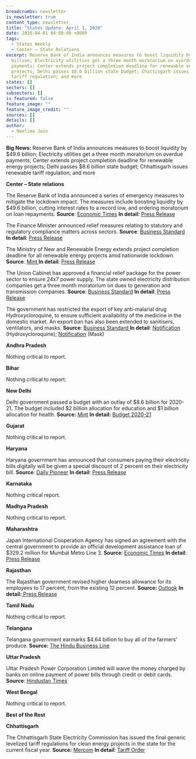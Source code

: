 ```yaml
---
breadcrumbs: newsletter
is_newsletter: true
content_type: newsletter
title: "States Update: April 1, 2020"
date: 2020-04-01 04:00:00 +0000
tags:
  - States Weekly
  - Center – State Relations 
excerpt: Reserve Bank of India announces measures to boost liquidity by $49.6
  billion; Electricity utilities get a three month moratorium on overdue
  payments; Center extends project completion deadline for renewable energy
  projects; Delhi passes $8.6 billion state budget; Chattisgarh issues renewable
  tariff regulation; and more
states: []
sectors: []
subsectors: []
is_featured: false
feature_image: ""
feature_image_credit: ""
sources: []
details: []
author:
  - Neelima Jain
---
```

**Big News:** Reserve Bank of India announces measures to boost liquidity by $49.6 billion; Electricity utilities get a three month moratorium on overdue payments; Center extends project completion deadline for renewable energy projects; Delhi passes $8.6 billion state budget; Chhattisgarh issues renewable tariff regulation; and more

**Center – State relations**

The Reserve Bank of India announced a series of emergency measures to mitigate the lockdown impact. The measures include boosting liquidity by $49.6 billion, cutting interest rates to a record low, and ordering moratorium on loan repayments. **Source**: [Economic Times](https://economictimes.indiatimes.com/news/economy/policy/rbi-joins-coronavirus-fight-rolls-out-big-bang-rate-move/articleshow/74840568.cms) **In detail**: [Press Release](https://www.rbi.org.in/Scripts/BS_PressReleaseDisplay.aspx?prid=49582)

The Finance Minister announced relief measures relating to statutory and regulatory compliance matters across sectors. **Source**: [Business Standard](https://www.businesstoday.in/current/economy-politics/coronavirus-relief-measures-key-announcements-by-fm-sitharaman-to-deal-with-pandemic-induced-economic-crisis/story/399107.html) **In detail**: [Press Release](https://pib.gov.in/PressReleseDetail.aspx?PRID=1607942)

The Ministry of New and Renewable Energy extends project completion deadline for all renewable energy projects amid nationwide lockdown. **Source**: [Mint ](https://www.livemint.com/news/india/centre-extends-deadline-for-all-renewable-energy-projects-amid-lockdown-11585249710754.html)**In detail**: [Press Release](https://pib.gov.in/PressReleseDetail.aspx?PRID=1608265)

The Union Cabinet has approved a financial relief package for the power sector to ensure 24x7 power supply. The state owned electricity distribution companies get a three month moratorium on dues to generation and transmission companies. **Source**: [Business Standard](https://www.businesstoday.in/sectors/energy/coronavirus-lockdown-discoms-get-3-months-for-payment-to-ensure-24x7-power-supply/story/399490.html) **In detail**: [Press Release](https://pib.gov.in/PressReleseDetail.aspx?PRID=1608718)

The government has restricted the export of key anti-malarial drug Hydroxycloroquine, to ensure sufficient availability of the medicine in the domestic market. An export ban has also been extended to sanitisers, ventilators, and masks. **Source**: [Business Standard ](https://www.business-standard.com/article/current-affairs/govt-bans-export-of-key-malaria-drug-to-deal-with-coronavirus-outbreak-120032500324_1.html)**In detail**: [Notification](https://dgft.gov.in/sites/default/files/notification%2054_0.pdf) (Hydroxycloroquine); [Notification](https://dgft.gov.in/sites/default/files/Noti%2052_0.pdf) (Mask)

**Andhra Pradesh**

Nothing critical to report.

**Bihar**

Nothing critical to report.

**New Delhi**

Delhi government passed a budget with an outlay of $8.6 billion for 2020-21. The budget included $2 billion allocation for education and $1 billion allocation for health. **Source:** [Mint](https://www.livemint.com/news/india/delhi-allocates-rs50-crore-for-corona-in-its-budget-11584967099244.html) **In detail:** [Budget 2020-21](http://finance.delhigovt.nic.in/sites/default/files/All-PDF/Budget%20at%20a%20Glance%202020-21.pdf)

**Gujarat**

Nothing critical to report.

**Haryana**

Haryana government has announced that consumers paying their electricity bills digitally will be given a special discount of 2 percent on their electricity bill. **Source**: [Daily Pioneer](https://www.dailypioneer.com/2020/state-editions/no-surcharge-on-electricity-bill-in-hry.html) **In detail**: [Press Release](https://prharyana.gov.in/en/haryana-power-and-jail-minister-mr-ranjit-singh-said-that-due-to-the-corona-virus-epidemic-allcash)

**Karnataka**

Nothing critical report.

**Madhya Pradesh**

Nothing critical to report.

**Maharashtra**

Japan International Cooperation Agency has signed an agreement with the central government to provide an official development assistance loan of $329.2 million for Mumbai Metro Line 3. **Source**: [Economic Times](https://economictimes.indiatimes.com/industry/transportation/railways/mumbai-metro-line-3-gets-rs-2480-cr-jica-loan/articleshow/74850480.cms) **In detail**: [Press Release](https://www.jica.go.jp/english/news/press/2019/20200330_31_en.html)

**Rajasthan**

The Rajasthan government revised higher dearness allowance for its employees to 17 percent, from the existing 12 percent. **Source:** [Outlook](https://www.outlookindia.com/newsscroll/rajasthan-govt-raises-dearness-allowance-to-17-pc/1781988) **In detail:**[ Press Release](http://dipr.rajasthan.gov.in/content/dipr/en/news-detail.205467.html)

**Tamil Nadu**

Nothing critical to report.

**Telangana**

Telangana government earmarks $4.64 billion to buy all of the farmers’ produce. **Source:** [The Hindu Business Line](https://www.thehindubusinessline.com/news/telangana-govt-to-buy-entire-rabi-output-traders-can-too-if-they-pay-msp/article31198394.ece)

**Uttar Pradesh**

Uttar Pradesh Power Corporation Limited will waive the money charged by banks on online payment of power bills through credit or debit cards. **Source**: [Hindustan Times](https://www.hindustantimes.com/cities/lockdown-no-fee-on-online-payment-of-power-bills/story-ox2F1eMwIM4pj4AvGDQJzI.html)

**West Bengal**

Nothing critical to report.

**Best of the Rest**

**Chhattisgarh**

The Chhattisgarh State Electricity Commission has issued the final generic levelized tariff regulations for clean energy projects in the state for the current fiscal year. **Source:** [Mercom](https://mercomindia.com/chhattisgarh-levelized-tariffs-solar-renewable/) **In detail**: [Tariff Order](http://www.cserc.gov.in/pdf/Order%20in%202020/01%20of%202020.pdf)

